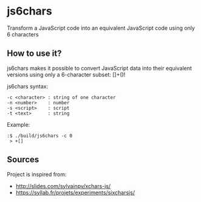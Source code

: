 # js6chars
Transform a JavaScript code into an equivalent JavaScript code using only 6 characters

## How to use it?

js6chars makes it possible to convert JavaScript data into
their equivalent versions using only a 6-character subset: []+()!

js6chars syntax:
```
-c <character> : string of one character
-n <number>    : number
-s <script>    : script
-t <text>      : string
```

Example:
```
:$ ./build/js6chars -c 0
 > +[]
```

## Sources

Project is inspired from:
- http://slides.com/sylvainpv/xchars-js/
- https://syllab.fr/projets/experiments/sixcharsjs/

